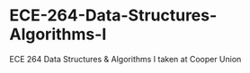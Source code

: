 # ECE-264-Data-Structures-Algorithms-I
ECE 264 Data Structures &amp; Algorithms I taken at Cooper Union
